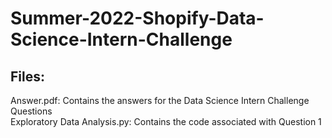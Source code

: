 # Summer-2022-Shopify-Data-Science-Intern-Challenge
## Files:
Answer.pdf: Contains the answers for the Data Science Intern Challenge Questions\
Exploratory Data Analysis.py: Contains the code associated with Question 1

